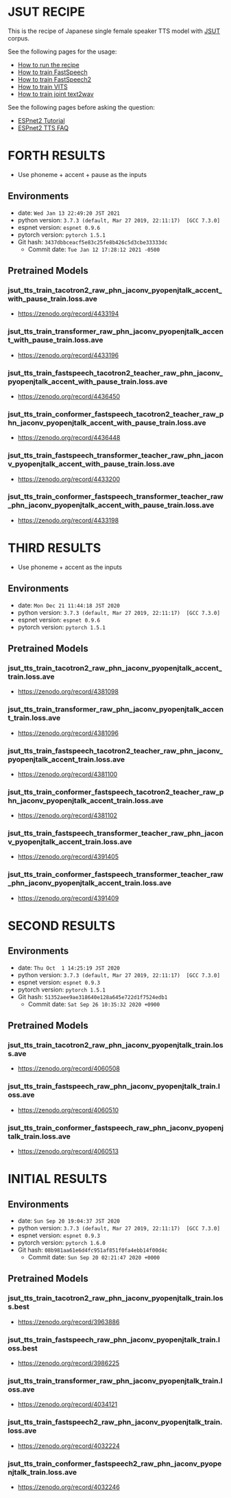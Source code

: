# JSUT RECIPE

This is the recipe of Japanese single female speaker TTS model with [JSUT](https://sites.google.com/site/shinnosuketakamichi/publication/jsut) corpus.

See the following pages for the usage:
- [How to run the recipe](../../TEMPLATE/tts1/README.md#how-to-run)
- [How to train FastSpeech](../../TEMPLATE/tts1/README.md#fastspeech-training)
- [How to train FastSpeech2](../../TEMPLATE/tts1/README.md#fastspeech2-training)
- [How to train VITS](../../TEMPLATE/tts1/README.md#vits-training)
- [How to train joint text2wav](../../TEMPLATE/tts1/README.md#joint-text2wav-training)

See the following pages before asking the question:
- [ESPnet2 Tutorial](https://espnet.github.io/espnet/espnet2_tutorial.html)
- [ESPnet2 TTS FAQ](../../TEMPLATE/tts1/README.md#faq)

# FORTH RESULTS

- Use phoneme + accent + pause as the inputs

## Environments
- date: `Wed Jan 13 22:49:20 JST 2021`
- python version: `3.7.3 (default, Mar 27 2019, 22:11:17)  [GCC 7.3.0]`
- espnet version: `espnet 0.9.6`
- pytorch version: `pytorch 1.5.1`
- Git hash: `3437dbbceacf5e83c25fe8b426c5d3cbe33333dc`
  - Commit date: `Tue Jan 12 17:28:12 2021 -0500`

## Pretrained Models

### jsut_tts_train_tacotron2_raw_phn_jaconv_pyopenjtalk_accent_with_pause_train.loss.ave
- https://zenodo.org/record/4433194

### jsut_tts_train_transformer_raw_phn_jaconv_pyopenjtalk_accent_with_pause_train.loss.ave
- https://zenodo.org/record/4433196

### jsut_tts_train_fastspeech_tacotron2_teacher_raw_phn_jaconv_pyopenjtalk_accent_with_pause_train.loss.ave
- https://zenodo.org/record/4436450

### jsut_tts_train_conformer_fastspeech_tacotron2_teacher_raw_phn_jaconv_pyopenjtalk_accent_with_pause_train.loss.ave
- https://zenodo.org/record/4436448

### jsut_tts_train_fastspeech_transformer_teacher_raw_phn_jaconv_pyopenjtalk_accent_with_pause_train.loss.ave
- https://zenodo.org/record/4433200

### jsut_tts_train_conformer_fastspeech_transformer_teacher_raw_phn_jaconv_pyopenjtalk_accent_with_pause_train.loss.ave
- https://zenodo.org/record/4433198


# THIRD RESULTS

- Use phoneme + accent as the inputs

## Environments
- date: `Mon Dec 21 11:44:18 JST 2020`
- python version: `3.7.3 (default, Mar 27 2019, 22:11:17)  [GCC 7.3.0]`
- espnet version: `espnet 0.9.6`
- pytorch version: `pytorch 1.5.1`

## Pretrained Models

### jsut_tts_train_tacotron2_raw_phn_jaconv_pyopenjtalk_accent_train.loss.ave
- https://zenodo.org/record/4381098

### jsut_tts_train_transformer_raw_phn_jaconv_pyopenjtalk_accent_train.loss.ave
- https://zenodo.org/record/4381096

### jsut_tts_train_fastspeech_tacotron2_teacher_raw_phn_jaconv_pyopenjtalk_accent_train.loss.ave
- https://zenodo.org/record/4381100

### jsut_tts_train_conformer_fastspeech_tacotron2_teacher_raw_phn_jaconv_pyopenjtalk_accent_train.loss.ave
- https://zenodo.org/record/4381102

### jsut_tts_train_fastspeech_transformer_teacher_raw_phn_jaconv_pyopenjtalk_accent_train.loss.ave
- https://zenodo.org/record/4391405

### jsut_tts_train_conformer_fastspeech_transformer_teacher_raw_phn_jaconv_pyopenjtalk_accent_train.loss.ave
- https://zenodo.org/record/4391409


# SECOND RESULTS

## Environments
- date: `Thu Oct  1 14:25:19 JST 2020`
- python version: `3.7.3 (default, Mar 27 2019, 22:11:17)  [GCC 7.3.0]`
- espnet version: `espnet 0.9.3`
- pytorch version: `pytorch 1.5.1`
- Git hash: `51352aee9ae318640e128a645e722d1f7524edb1`
  - Commit date: `Sat Sep 26 10:35:32 2020 +0900`

## Pretrained Models

### jsut_tts_train_tacotron2_raw_phn_jaconv_pyopenjtalk_train.loss.ave
- https://zenodo.org/record/4060508

### jsut_tts_train_fastspeech_raw_phn_jaconv_pyopenjtalk_train.loss.ave
- https://zenodo.org/record/4060510

### jsut_tts_train_conformer_fastspeech_raw_phn_jaconv_pyopenjtalk_train.loss.ave
- https://zenodo.org/record/4060513


# INITIAL RESULTS

## Environments

- date: `Sun Sep 20 19:04:37 JST 2020`
- python version: `3.7.3 (default, Mar 27 2019, 22:11:17)  [GCC 7.3.0]`
- espnet version: `espnet 0.9.3`
- pytorch version: `pytorch 1.6.0`
- Git hash: `08b981aa61e6d4fc951af851f0fa4ebb14f00d4c`
  - Commit date: `Sun Sep 20 02:21:47 2020 +0000`

## Pretrained Models

### jsut_tts_train_tacotron2_raw_phn_jaconv_pyopenjtalk_train.loss.best
- https://zenodo.org/record/3963886

### jsut_tts_train_fastspeech_raw_phn_jaconv_pyopenjtalk_train.loss.best
- https://zenodo.org/record/3986225

### jsut_tts_train_transformer_raw_phn_jaconv_pyopenjtalk_train.loss.ave
- https://zenodo.org/record/4034121

### jsut_tts_train_fastspeech2_raw_phn_jaconv_pyopenjtalk_train.loss.ave
- https://zenodo.org/record/4032224

### jsut_tts_train_conformer_fastspeech2_raw_phn_jaconv_pyopenjtalk_train.loss.ave
- https://zenodo.org/record/4032246
